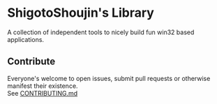# ShigotoShoujin's Library
A collection of independent tools to nicely build fun win32 based applications.

## Contribute
Everyone's welcome to open issues, submit pull requests or otherwise manifest their existence.  
See [CONTRIBUTING.md](CONTRIBUTING.md)

